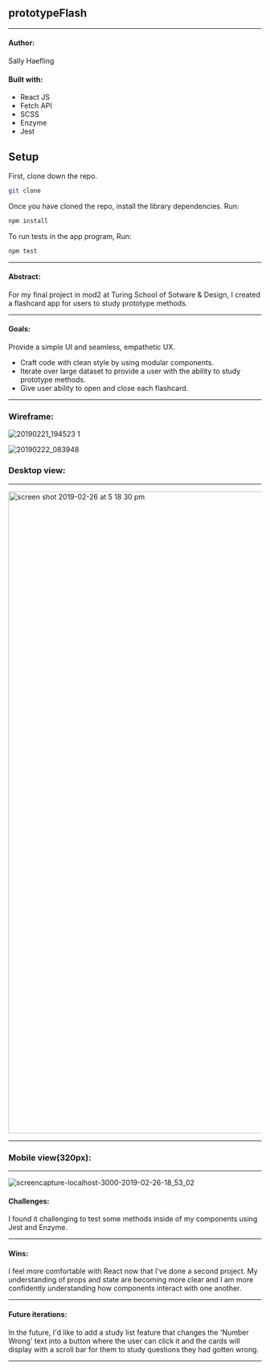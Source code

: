 ## prototypeFlash
---


#### Author:

Sally Haefling


#### Built with:
* React JS
* Fetch API
* SCSS 
* Enzyme
* Jest

## Setup

First, clone down the repo.

```bash
git clone 
```

Once you have cloned the repo, install the library dependencies. Run:

```bash
npm install
```
To run tests in the app program, Run:
```bash
npm test
```

---

#### Abstract:
For my final project in mod2 at Turing School of Sotware & Design, I created a flashcard app for users to study prototype methods. 

---


#### Goals:
Provide a simple UI and seamless, empathetic UX.

* Craft code with clean style by using modular components.
* Iterate over large dataset to provide a user with the ability to study prototype methods.
* Give user ability to open and close each flashcard. 

---


### Wireframe:

![20190221_194523 1](https://user-images.githubusercontent.com/40863560/53456120-50120700-39ea-11e9-95b2-94273d9761a3.jpg)


![20190222_083948](https://user-images.githubusercontent.com/40863560/53456131-5a340580-39ea-11e9-973b-3a27b45d3ef9.jpg)


### Desktop view:
---

<img width="1277" alt="screen shot 2019-02-26 at 5 18 30 pm" src="https://user-images.githubusercontent.com/40863560/53456184-9a938380-39ea-11e9-8494-6917634f3041.png">


---

### Mobile view(320px):
---

![screencapture-localhost-3000-2019-02-26-18_53_02](https://user-images.githubusercontent.com/40863560/53460632-0251ca80-39fb-11e9-9c3a-2326c95c3b04.png)


#### Challenges:
 
 I found it challenging to test some methods inside of my components using Jest and Enzyme. 

---


#### Wins:

I feel more comfortable with React now that I've done a second project. My understanding of props and state are becoming more clear and I am more confidently understanding how components interact with one another. 

---


#### Future iterations:

In the future, I'd like to add a study list feature that changes the 'Number Wrong' text into a button where the user can click it and the cards will display with a scroll bar for them to study questions they had gotten wrong.   

---




